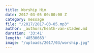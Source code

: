 ```yaml
---
title: Worship Him
date: 2017-03-05 00:00:00 Z
category: message
file: "/2017/2017-03-05.mp3"
author: _authors/heath-van-staden.md
duration: '33:41'
length: '48530663'
image: "/uploads/2017/03/worship.jpg"
---
```


